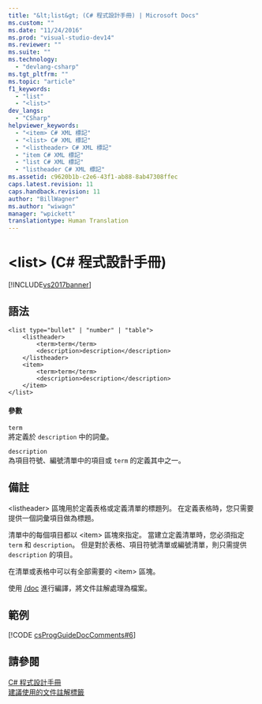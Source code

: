 ```yaml
---
title: "&lt;list&gt; (C# 程式設計手冊) | Microsoft Docs"
ms.custom: ""
ms.date: "11/24/2016"
ms.prod: "visual-studio-dev14"
ms.reviewer: ""
ms.suite: ""
ms.technology: 
  - "devlang-csharp"
ms.tgt_pltfrm: ""
ms.topic: "article"
f1_keywords: 
  - "list"
  - "<list>"
dev_langs: 
  - "CSharp"
helpviewer_keywords: 
  - "<item> C# XML 標記"
  - "<list> C# XML 標記"
  - "<listheader> C# XML 標記"
  - "item C# XML 標記"
  - "list C# XML 標記"
  - "listheader C# XML 標記"
ms.assetid: c9620b1b-c2e6-43f1-ab88-8ab47308ffec
caps.latest.revision: 11
caps.handback.revision: 11
author: "BillWagner"
ms.author: "wiwagn"
manager: "wpickett"
translationtype: Human Translation
---
```

# &lt;list&gt; (C# 程式設計手冊)
[!INCLUDE[vs2017banner](../../../csharp/includes/vs2017banner.md)]

## 語法  
  
```  
<list type="bullet" | "number" | "table">  
    <listheader>  
        <term>term</term>  
        <description>description</description>  
    </listheader>  
    <item>  
        <term>term</term>  
        <description>description</description>  
    </item>  
</list>  
```  
  
#### 參數  
 `term`  
 將定義於 `description` 中的詞彙。  
  
 `description`  
 為項目符號、編號清單中的項目或 `term` 的定義其中之一。  
  
## 備註  
 \<listheader\> 區塊用於定義表格或定義清單的標題列。  在定義表格時，您只需要提供一個詞彙項目做為標題。  
  
 清單中的每個項目都以 \<item\> 區塊來指定。  當建立定義清單時，您必須指定 `term` 和 `description`。  但是對於表格、項目符號清單或編號清單，則只需提供 `description` 的項目。  
  
 在清單或表格中可以有全部需要的 \<item\> 區塊。  
  
 使用 [\/doc](../../../csharp/language-reference/compiler-options/doc-compiler-option.md) 進行編譯，將文件註解處理為檔案。  
  
## 範例  
 [!CODE [csProgGuideDocComments#6](../CodeSnippet/VS_Snippets_VBCSharp/csProgGuideDocComments#6)]  
  
## 請參閱  
 [C\# 程式設計手冊](../../../csharp/programming-guide/index.md)   
 [建議使用的文件註解標籤](../../../csharp/programming-guide/xmldoc/recommended-tags-for-documentation-comments.md)
